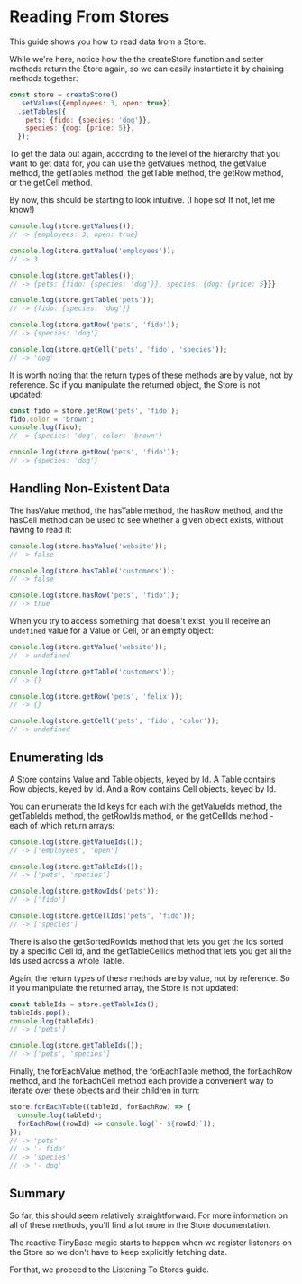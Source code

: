# Reading From Stores

This guide shows you how to read data from a Store.

While we're here, notice how the the createStore function and setter methods
return the Store again, so we can easily instantiate it by chaining methods
together:

```js
const store = createStore()
  .setValues({employees: 3, open: true})
  .setTables({
    pets: {fido: {species: 'dog'}},
    species: {dog: {price: 5}},
  });
```

To get the data out again, according to the level of the hierarchy that you want
to get data for, you can use the getValues method, the getValue method, the
getTables method, the getTable method, the getRow method, or the getCell method.

By now, this should be starting to look intuitive. (I hope so! If not, let me
know!)

```js
console.log(store.getValues());
// -> {employees: 3, open: true}

console.log(store.getValue('employees'));
// -> 3

console.log(store.getTables());
// -> {pets: {fido: {species: 'dog'}}, species: {dog: {price: 5}}}

console.log(store.getTable('pets'));
// -> {fido: {species: 'dog'}}

console.log(store.getRow('pets', 'fido'));
// -> {species: 'dog'}

console.log(store.getCell('pets', 'fido', 'species'));
// -> 'dog'
```

It is worth noting that the return types of these methods are by value, not by
reference. So if you manipulate the returned object, the Store is not updated:

```js
const fido = store.getRow('pets', 'fido');
fido.color = 'brown';
console.log(fido);
// -> {species: 'dog', color: 'brown'}

console.log(store.getRow('pets', 'fido'));
// -> {species: 'dog'}
```

## Handling Non-Existent Data

The hasValue method, the hasTable method, the hasRow method, and the hasCell
method can be used to see whether a given object exists, without having to read
it:

```js
console.log(store.hasValue('website'));
// -> false

console.log(store.hasTable('customers'));
// -> false

console.log(store.hasRow('pets', 'fido'));
// -> true
```

When you try to access something that doesn't exist, you'll receive an
`undefined` value for a Value or Cell, or an empty object:

```js
console.log(store.getValue('website'));
// -> undefined

console.log(store.getTable('customers'));
// -> {}

console.log(store.getRow('pets', 'felix'));
// -> {}

console.log(store.getCell('pets', 'fido', 'color'));
// -> undefined
```

## Enumerating Ids

A Store contains Value and Table objects, keyed by Id. A Table contains Row
objects, keyed by Id. And a Row contains Cell objects, keyed by Id.

You can enumerate the Id keys for each with the getValueIds method, the
getTableIds method, the getRowIds method, or the getCellIds method - each of
which return arrays:

```js
console.log(store.getValueIds());
// -> ['employees', 'open']

console.log(store.getTableIds());
// -> ['pets', 'species']

console.log(store.getRowIds('pets'));
// -> ['fido']

console.log(store.getCellIds('pets', 'fido'));
// -> ['species']
```

There is also the getSortedRowIds method that lets you get the Ids sorted by a
specific Cell Id, and the getTableCellIds method that lets you get all the Ids
used across a whole Table.

Again, the return types of these methods are by value, not by reference. So if
you manipulate the returned array, the Store is not updated:

```js
const tableIds = store.getTableIds();
tableIds.pop();
console.log(tableIds);
// -> ['pets']

console.log(store.getTableIds());
// -> ['pets', 'species']
```

Finally, the forEachValue method, the forEachTable method, the forEachRow
method, and the forEachCell method each provide a convenient way to iterate over
these objects and their children in turn:

```js
store.forEachTable((tableId, forEachRow) => {
  console.log(tableId);
  forEachRow((rowId) => console.log(`- ${rowId}`));
});
// -> 'pets'
// -> '- fido'
// -> 'species'
// -> '- dog'
```

## Summary

So far, this should seem relatively straightforward. For more information on all
of these methods, you'll find a lot more in the Store documentation.

The reactive TinyBase magic starts to happen when we register listeners on the
Store so we don't have to keep explicitly fetching data.

For that, we proceed to the Listening To Stores guide.
